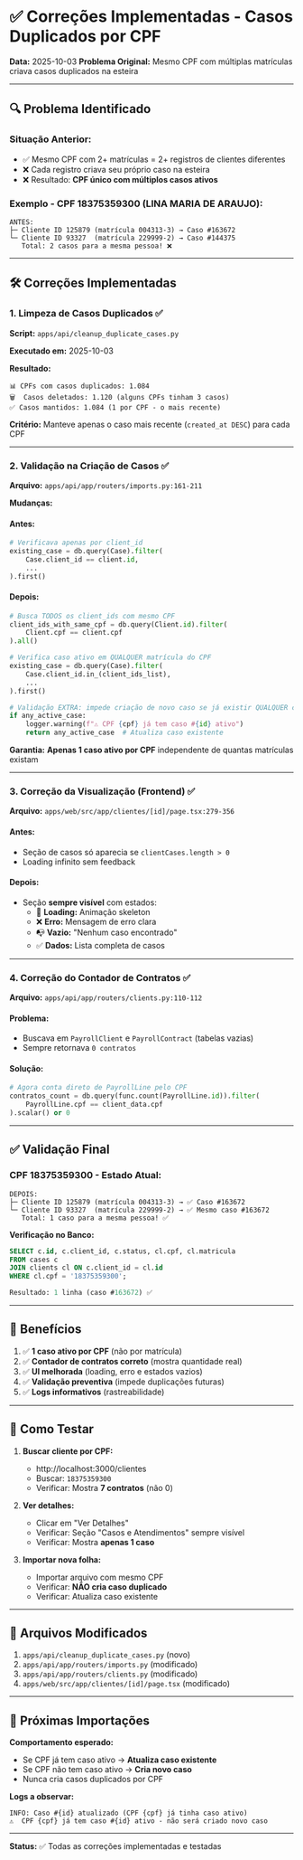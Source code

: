 # ✅ Correções Implementadas - Casos Duplicados por CPF

**Data:** 2025-10-03
**Problema Original:** Mesmo CPF com múltiplas matrículas criava casos duplicados na esteira

---

## 🔍 Problema Identificado

### **Situação Anterior:**
- ✅ Mesmo CPF com 2+ matrículas = 2+ registros de clientes diferentes
- ❌ Cada registro criava seu próprio caso na esteira
- ❌ Resultado: **CPF único com múltiplos casos ativos**

### **Exemplo - CPF 18375359300 (LINA MARIA DE ARAUJO):**
```
ANTES:
├─ Cliente ID 125879 (matrícula 004313-3) → Caso #163672
└─ Cliente ID 93327  (matrícula 229999-2) → Caso #144375
   Total: 2 casos para a mesma pessoa! ❌
```

---

## 🛠️ Correções Implementadas

### **1. Limpeza de Casos Duplicados** ✅

**Script:** `apps/api/cleanup_duplicate_cases.py`

**Executado em:** 2025-10-03

**Resultado:**
```
📊 CPFs com casos duplicados: 1.084
🗑️  Casos deletados: 1.120 (alguns CPFs tinham 3 casos)
✅ Casos mantidos: 1.084 (1 por CPF - o mais recente)
```

**Critério:** Manteve apenas o caso mais recente (`created_at DESC`) para cada CPF

---

### **2. Validação na Criação de Casos** ✅

**Arquivo:** `apps/api/app/routers/imports.py:161-211`

**Mudanças:**

#### **Antes:**
```python
# Verificava apenas por client_id
existing_case = db.query(Case).filter(
    Case.client_id == client.id,
    ...
).first()
```

#### **Depois:**
```python
# Busca TODOS os client_ids com mesmo CPF
client_ids_with_same_cpf = db.query(Client.id).filter(
    Client.cpf == client.cpf
).all()

# Verifica caso ativo em QUALQUER matrícula do CPF
existing_case = db.query(Case).filter(
    Case.client_id.in_(client_ids_list),
    ...
).first()

# Validação EXTRA: impede criação de novo caso se já existir QUALQUER caso ativo
if any_active_case:
    logger.warning(f"⚠️ CPF {cpf} já tem caso #{id} ativo")
    return any_active_case  # Atualiza caso existente
```

**Garantia:** **Apenas 1 caso ativo por CPF** independente de quantas matrículas existam

---

### **3. Correção da Visualização (Frontend)** ✅

**Arquivo:** `apps/web/src/app/clientes/[id]/page.tsx:279-356`

#### **Antes:**
- Seção de casos só aparecia se `clientCases.length > 0`
- Loading infinito sem feedback

#### **Depois:**
- Seção **sempre visível** com estados:
  - 🔄 **Loading:** Animação skeleton
  - ❌ **Erro:** Mensagem de erro clara
  - 📭 **Vazio:** "Nenhum caso encontrado"
  - ✅ **Dados:** Lista completa de casos

---

### **4. Correção do Contador de Contratos** ✅

**Arquivo:** `apps/api/app/routers/clients.py:110-112`

#### **Problema:**
- Buscava em `PayrollClient` e `PayrollContract` (tabelas vazias)
- Sempre retornava `0 contratos`

#### **Solução:**
```python
# Agora conta direto de PayrollLine pelo CPF
contratos_count = db.query(func.count(PayrollLine.id)).filter(
    PayrollLine.cpf == client_data.cpf
).scalar() or 0
```

---

## ✅ Validação Final

### **CPF 18375359300 - Estado Atual:**

```
DEPOIS:
├─ Cliente ID 125879 (matrícula 004313-3) → ✅ Caso #163672
└─ Cliente ID 93327  (matrícula 229999-2) → ✅ Mesmo caso #163672
   Total: 1 caso para a mesma pessoa! ✅
```

**Verificação no Banco:**
```sql
SELECT c.id, c.client_id, c.status, cl.cpf, cl.matricula
FROM cases c
JOIN clients cl ON c.client_id = cl.id
WHERE cl.cpf = '18375359300';

Resultado: 1 linha (caso #163672) ✅
```

---

## 🎯 Benefícios

1. ✅ **1 caso ativo por CPF** (não por matrícula)
2. ✅ **Contador de contratos correto** (mostra quantidade real)
3. ✅ **UI melhorada** (loading, erro e estados vazios)
4. ✅ **Validação preventiva** (impede duplicações futuras)
5. ✅ **Logs informativos** (rastreabilidade)

---

## 🚀 Como Testar

1. **Buscar cliente por CPF:**
   - http://localhost:3000/clientes
   - Buscar: `18375359300`
   - Verificar: Mostra **7 contratos** (não 0)

2. **Ver detalhes:**
   - Clicar em "Ver Detalhes"
   - Verificar: Seção "Casos e Atendimentos" sempre visível
   - Verificar: Mostra **apenas 1 caso**

3. **Importar nova folha:**
   - Importar arquivo com mesmo CPF
   - Verificar: **NÃO cria caso duplicado**
   - Verificar: Atualiza caso existente

---

## 📝 Arquivos Modificados

1. `apps/api/cleanup_duplicate_cases.py` (novo)
2. `apps/api/app/routers/imports.py` (modificado)
3. `apps/api/app/routers/clients.py` (modificado)
4. `apps/web/src/app/clientes/[id]/page.tsx` (modificado)

---

## 🔄 Próximas Importações

**Comportamento esperado:**
- Se CPF já tem caso ativo → **Atualiza caso existente**
- Se CPF não tem caso ativo → **Cria novo caso**
- Nunca cria casos duplicados por CPF

**Logs a observar:**
```
INFO: Caso #{id} atualizado (CPF {cpf} já tinha caso ativo)
⚠️  CPF {cpf} já tem caso #{id} ativo - não será criado novo caso
```

---

**Status:** ✅ Todas as correções implementadas e testadas
